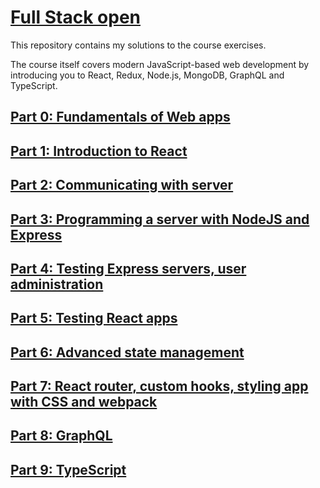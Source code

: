 # [Full Stack open](https://fullstackopen.com/en)

This repository contains my solutions to the course exercises.

The course itself covers modern JavaScript-based web development by introducing you to React, Redux, Node.js, MongoDB, GraphQL and TypeScript.

## [Part 0: Fundamentals of Web apps](https://fullstackopen.com/en/part0)

## [Part 1: Introduction to React](https://fullstackopen.com/en/part1)

## [Part 2: Communicating with server](https://fullstackopen.com/en/part2)

## [Part 3: Programming a server with NodeJS and Express](https://fullstackopen.com/en/part3)

## [Part 4: Testing Express servers, user administration](https://fullstackopen.com/en/part4)

## [Part 5: Testing React apps](https://fullstackopen.com/en/part5)

## [Part 6: Advanced state management](https://fullstackopen.com/en/part6)

## [Part 7: React router, custom hooks, styling app with CSS and webpack](https://fullstackopen.com/en/part7)

## [Part 8: GraphQL](https://fullstackopen.com/en/part8)

## [Part 9: TypeScript](https://fullstackopen.com/en/part9)
